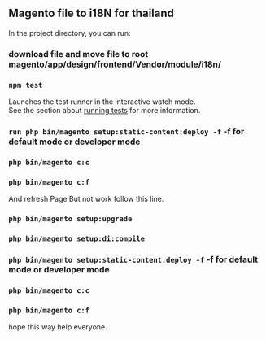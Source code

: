 ## Magento file to i18N for thailand

In the project directory, you can run:

### download file and move file to  root magento/app/design/frontend/Vendor/module/i18n/

### `npm test`

Launches the test runner in the interactive watch mode.<br />
See the section about [running tests](https://facebook.github.io/create-react-app/docs/running-tests) for more information.

### `run php bin/magento setup:static-content:deploy -f` -f for default mode or developer mode
### `php bin/magento c:c`
### `php bin/magento c:f`

And refresh Page But not work follow this line.

### `php bin/magento setup:upgrade`
### `php bin/magento setup:di:compile`
### `php bin/magento setup:static-content:deploy -f` -f for default mode or developer mode
### `php bin/magento c:c`
### `php bin/magento c:f`

hope this way help everyone.
